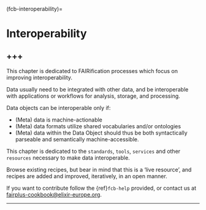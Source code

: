 (fcb-interoperability)=
# Interoperability

+++
---

This chapter is dedicated to FAIRification processes which focus on improving interoperability.

Data usually need to be integrated with other data, and be interoperable with applications or workflows for analysis, storage, and processing.

Data objects can be interoperable only if:
- (Meta) data is machine-actionable
- (Meta) data formats utilize shared vocabularies and/or ontologies
- (Meta) data within the Data Object should thus be both syntactically parseable and semantically machine-accessible.

This chapter is dedicated to the `standards`, `tools`, `services` and other `resources` necessary to make data interoperable.

Browse existing recipes, but bear in mind that this is a ‘live resource’, and recipes are added and improved, iteratively, in an open manner.

If you want to contribute follow the {ref}`fcb-help` provided, or contact us at [fairplus-cookbook@elixir-europe.org](mailto:fairplus-cookbook@elixir-europe.org).

---



